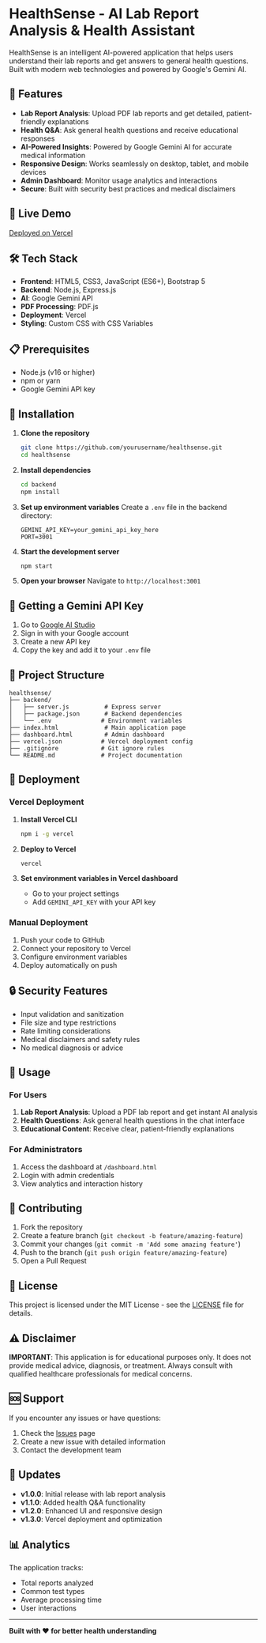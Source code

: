 # HealthSense - AI Lab Report Analysis & Health Assistant

HealthSense is an intelligent AI-powered application that helps users understand their lab reports and get answers to general health questions. Built with modern web technologies and powered by Google's Gemini AI.

## 🌟 Features

- **Lab Report Analysis**: Upload PDF lab reports and get detailed, patient-friendly explanations
- **Health Q&A**: Ask general health questions and receive educational responses
- **AI-Powered Insights**: Powered by Google Gemini AI for accurate medical information
- **Responsive Design**: Works seamlessly on desktop, tablet, and mobile devices
- **Admin Dashboard**: Monitor usage analytics and interactions
- **Secure**: Built with security best practices and medical disclaimers

## 🚀 Live Demo

[Deployed on Vercel](https://healthsense-ai.vercel.app)

## 🛠️ Tech Stack

- **Frontend**: HTML5, CSS3, JavaScript (ES6+), Bootstrap 5
- **Backend**: Node.js, Express.js
- **AI**: Google Gemini API
- **PDF Processing**: PDF.js
- **Deployment**: Vercel
- **Styling**: Custom CSS with CSS Variables

## 📋 Prerequisites

- Node.js (v16 or higher)
- npm or yarn
- Google Gemini API key

## 🔧 Installation

1. **Clone the repository**
   ```bash
   git clone https://github.com/yourusername/healthsense.git
   cd healthsense
   ```

2. **Install dependencies**
   ```bash
   cd backend
   npm install
   ```

3. **Set up environment variables**
   Create a `.env` file in the backend directory:
   ```env
   GEMINI_API_KEY=your_gemini_api_key_here
   PORT=3001
   ```

4. **Start the development server**
   ```bash
   npm start
   ```

5. **Open your browser**
   Navigate to `http://localhost:3001`

## 🔑 Getting a Gemini API Key

1. Go to [Google AI Studio](https://makersuite.google.com/app/apikey)
2. Sign in with your Google account
3. Create a new API key
4. Copy the key and add it to your `.env` file

## 📁 Project Structure

```
healthsense/
├── backend/
│   ├── server.js          # Express server
│   ├── package.json       # Backend dependencies
│   └── .env              # Environment variables
├── index.html             # Main application page
├── dashboard.html         # Admin dashboard
├── vercel.json           # Vercel deployment config
├── .gitignore            # Git ignore rules
└── README.md             # Project documentation
```

## 🚀 Deployment

### Vercel Deployment

1. **Install Vercel CLI**
   ```bash
   npm i -g vercel
   ```

2. **Deploy to Vercel**
   ```bash
   vercel
   ```

3. **Set environment variables in Vercel dashboard**
   - Go to your project settings
   - Add `GEMINI_API_KEY` with your API key

### Manual Deployment

1. Push your code to GitHub
2. Connect your repository to Vercel
3. Configure environment variables
4. Deploy automatically on push

## 🔒 Security Features

- Input validation and sanitization
- File size and type restrictions
- Rate limiting considerations
- Medical disclaimers and safety rules
- No medical diagnosis or advice

## 📱 Usage

### For Users
1. **Lab Report Analysis**: Upload a PDF lab report and get instant AI analysis
2. **Health Questions**: Ask general health questions in the chat interface
3. **Educational Content**: Receive clear, patient-friendly explanations

### For Administrators
1. Access the dashboard at `/dashboard.html`
2. Login with admin credentials
3. View analytics and interaction history

## 🤝 Contributing

1. Fork the repository
2. Create a feature branch (`git checkout -b feature/amazing-feature`)
3. Commit your changes (`git commit -m 'Add some amazing feature'`)
4. Push to the branch (`git push origin feature/amazing-feature`)
5. Open a Pull Request

## 📄 License

This project is licensed under the MIT License - see the [LICENSE](LICENSE) file for details.

## ⚠️ Disclaimer

**IMPORTANT**: This application is for educational purposes only. It does not provide medical advice, diagnosis, or treatment. Always consult with qualified healthcare professionals for medical concerns.

## 🆘 Support

If you encounter any issues or have questions:
1. Check the [Issues](https://github.com/yourusername/healthsense/issues) page
2. Create a new issue with detailed information
3. Contact the development team

## 🔄 Updates

- **v1.0.0**: Initial release with lab report analysis
- **v1.1.0**: Added health Q&A functionality
- **v1.2.0**: Enhanced UI and responsive design
- **v1.3.0**: Vercel deployment and optimization

## 📊 Analytics

The application tracks:
- Total reports analyzed
- Common test types
- Average processing time
- User interactions

---

**Built with ❤️ for better health understanding**
